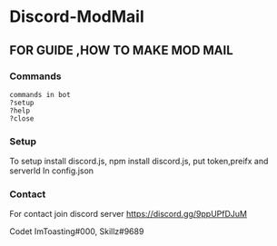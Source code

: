 # Discord-ModMail
FOR GUIDE ,HOW TO MAKE MOD MAIL
--- 
### Commands
```
commands in bot
?setup
?help
?close
```
### Setup
To setup 
install discord.js,
npm install discord.js,
put token,preifx and serverId In config.json

### Contact
For contact  join discord server 
https://discord.gg/9ppUPfDJuM


Codet ImToasting#000, Skillz#9689

